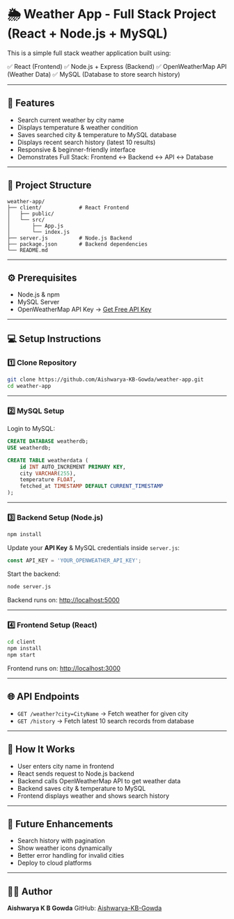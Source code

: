 
# 🌦️ Weather App - Full Stack Project (React + Node.js + MySQL)

This is a simple full stack weather application built using:

✅ React (Frontend)
✅ Node.js + Express (Backend)
✅ OpenWeatherMap API (Weather Data)
✅ MySQL (Database to store search history)

---

## 🚀 Features

* Search current weather by city name
* Displays temperature & weather condition
* Saves searched city & temperature to MySQL database
* Displays recent search history (latest 10 results)
* Responsive & beginner-friendly interface
* Demonstrates Full Stack: Frontend ↔️ Backend ↔️ API ↔️ Database

---

## 📁 Project Structure

```
weather-app/
├── client/            # React Frontend
│   ├── public/
│   └── src/
│       ├── App.js
│       └── index.js
├── server.js          # Node.js Backend
├── package.json       # Backend dependencies
└── README.md
```

---

## ⚙️ Prerequisites

* Node.js & npm
* MySQL Server
* OpenWeatherMap API Key → [Get Free API Key](https://openweathermap.org/api)

---

## 💻 Setup Instructions

### 1️⃣ Clone Repository

```bash
git clone https://github.com/Aishwarya-KB-Gowda/weather-app.git
cd weather-app
```

---

### 2️⃣ MySQL Setup

Login to MySQL:

```sql
CREATE DATABASE weatherdb;
USE weatherdb;

CREATE TABLE weatherdata (
    id INT AUTO_INCREMENT PRIMARY KEY,
    city VARCHAR(255),
    temperature FLOAT,
    fetched_at TIMESTAMP DEFAULT CURRENT_TIMESTAMP
);
```

---

### 3️⃣ Backend Setup (Node.js)

```bash
npm install
```

Update your **API Key** & MySQL credentials inside `server.js`:

```js
const API_KEY = 'YOUR_OPENWEATHER_API_KEY';
```

Start the backend:

```bash
node server.js
```

Backend runs on: [http://localhost:5000](http://localhost:5000)

---

### 4️⃣ Frontend Setup (React)

```bash
cd client
npm install
npm start
```

Frontend runs on: [http://localhost:3000](http://localhost:3000)

---

## 🌐 API Endpoints

* `GET /weather?city=CityName` → Fetch weather for given city
* `GET /history` → Fetch latest 10 search records from database

---

## 🎯 How It Works

* User enters city name in frontend
* React sends request to Node.js backend
* Backend calls OpenWeatherMap API to get weather data
* Backend saves city & temperature to MySQL
* Frontend displays weather and shows search history

---

## 📝 Future Enhancements

* Search history with pagination
* Show weather icons dynamically
* Better error handling for invalid cities
* Deploy to cloud platforms

---

## 👩‍💻 Author

**Aishwarya K B Gowda**
GitHub: [Aishwarya-KB-Gowda](https://github.com/Aishwarya-KB-Gowda)


